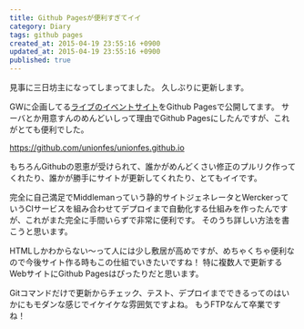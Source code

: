 ```yaml
---
title: Github Pagesが便利すぎてイイ
category: Diary
tags: github pages
created_at: 2015-04-19 23:55:16 +0900
updated_at: 2015-04-19 23:55:16 +0900
published: true
---
```


見事に三日坊主になってしまってました。
久しぶりに更新します。

GWに企画してる[ライブのイベントサイト](http://unionfes.tojok-on.com/2015/)をGithub Pagesで公開してます。
サーバとか用意すんのめんどいしって理由でGithub Pagesにしたんですが、これがとても便利でした。

https://github.com/unionfes/unionfes.github.io

もちろんGithubの恩恵が受けられて、誰かがめんどくさい修正のプルリク作ってくれたり、誰かが勝手にサイトが更新してくれたり、とてもイイです。

完全に自己満足でMiddlemanっていう静的サイトジェネレータとWerckerっていうCIサービスを組み合わせてデプロイまで自動化する仕組みを作ったんですが、これがまた完全に手間いらずで非常に便利です。
そのうち詳しい方法を書こうと思います。

HTMLしかわからない〜って人には少し敷居が高めですが、めちゃくちゃ便利なので今後サイト作る時もこの仕組でいきたいですね！
特に複数人で更新するWebサイトにGithub Pagesはぴったりだと思います。

Gitコマンドだけで更新からチェック、テスト、デプロイまでできるってのはいかにもモダンな感じでイケイケな雰囲気ですよね。
もうFTPなんて卒業ですね！
